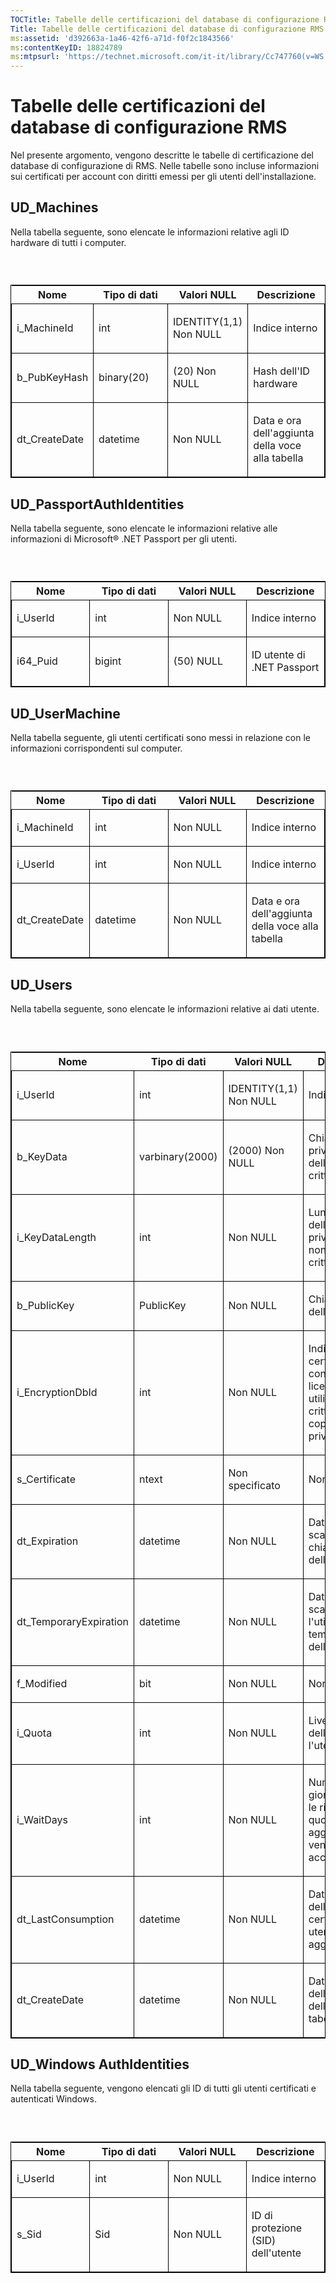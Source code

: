 ```yaml
---
TOCTitle: Tabelle delle certificazioni del database di configurazione RMS
Title: Tabelle delle certificazioni del database di configurazione RMS
ms:assetid: 'd392663a-1a46-42f6-a71d-f0f2c1843566'
ms:contentKeyID: 18824789
ms:mtpsurl: 'https://technet.microsoft.com/it-it/library/Cc747760(v=WS.10)'
---
```


Tabelle delle certificazioni del database di configurazione RMS
===============================================================

Nel presente argomento, vengono descritte le tabelle di certificazione del database di configurazione di RMS. Nelle tabelle sono incluse informazioni sui certificati per account con diritti emessi per gli utenti dell'installazione.

UD\_Machines
------------

Nella tabella seguente, sono elencate le informazioni relative agli ID hardware di tutti i computer.

###  

<p> </p>
<table style="border:1px solid black;">
<colgroup>
<col width="25%" />
<col width="25%" />
<col width="25%" />
<col width="25%" />
</colgroup>
<thead>
<tr class="header">
<th>Nome</th>
<th>Tipo di dati</th>
<th>Valori NULL</th>
<th>Descrizione</th>
</tr>
</thead>
<tbody>
<tr class="odd">
<td style="border:1px solid black;"><p>i_MachineId</p></td>
<td style="border:1px solid black;"><p>int</p></td>
<td style="border:1px solid black;"><p>IDENTITY(1,1) Non NULL</p></td>
<td style="border:1px solid black;"><p>Indice interno</p></td>
</tr>  
<tr class="even">
<td style="border:1px solid black;"><p>b_PubKeyHash</p></td>
<td style="border:1px solid black;"><p>binary(20)</p></td>
<td style="border:1px solid black;"><p>(20) Non NULL</p></td>
<td style="border:1px solid black;"><p>Hash dell'ID hardware</p></td>
</tr>  
<tr class="odd">
<td style="border:1px solid black;"><p>dt_CreateDate</p></td>
<td style="border:1px solid black;"><p>datetime</p></td>
<td style="border:1px solid black;"><p>Non NULL</p></td>
<td style="border:1px solid black;"><p>Data e ora dell'aggiunta della voce alla tabella</p></td>
</tr>  
</tbody>  
</table>
  
UD\_PassportAuthIdentities  
--------------------------
  
Nella tabella seguente, sono elencate le informazioni relative alle informazioni di Microsoft® .NET Passport per gli utenti.
  
###  

<p> </p>
<table style="border:1px solid black;">  
<colgroup>  
<col width="25%" />  
<col width="25%" />  
<col width="25%" />  
<col width="25%" />  
</colgroup>  
<thead>  
<tr class="header">  
<th>Nome</th>  
<th>Tipo di dati</th>  
<th>Valori NULL</th>  
<th>Descrizione</th>  
</tr>  
</thead>  
<tbody>  
<tr class="odd">
<td style="border:1px solid black;"><p>i_UserId</p></td>
<td style="border:1px solid black;"><p>int</p></td>
<td style="border:1px solid black;"><p>Non NULL</p></td>
<td style="border:1px solid black;"><p>Indice interno</p></td>
</tr>  
<tr class="even">
<td style="border:1px solid black;"><p>i64_Puid</p></td>
<td style="border:1px solid black;"><p>bigint</p></td>
<td style="border:1px solid black;"><p>(50) NULL</p></td>
<td style="border:1px solid black;"><p>ID utente di .NET Passport</p></td>
</tr>  
</tbody>  
</table>
  
UD\_UserMachine  
---------------
  
Nella tabella seguente, gli utenti certificati sono messi in relazione con le informazioni corrispondenti sul computer.
  
###  

<p> </p>
<table style="border:1px solid black;">  
<colgroup>  
<col width="25%" />  
<col width="25%" />  
<col width="25%" />  
<col width="25%" />  
</colgroup>  
<thead>  
<tr class="header">  
<th>Nome</th>  
<th>Tipo di dati</th>  
<th>Valori NULL</th>  
<th>Descrizione</th>  
</tr>  
</thead>  
<tbody>  
<tr class="odd">
<td style="border:1px solid black;"><p>i_MachineId</p></td>
<td style="border:1px solid black;"><p>int</p></td>
<td style="border:1px solid black;"><p>Non NULL</p></td>
<td style="border:1px solid black;"><p>Indice interno</p></td>
</tr>  
<tr class="even">
<td style="border:1px solid black;"><p>i_UserId</p></td>
<td style="border:1px solid black;"><p>int</p></td>
<td style="border:1px solid black;"><p>Non NULL</p></td>
<td style="border:1px solid black;"><p>Indice interno</p></td>
</tr>  
<tr class="odd">
<td style="border:1px solid black;"><p>dt_CreateDate</p></td>
<td style="border:1px solid black;"><p>datetime</p></td>
<td style="border:1px solid black;"><p>Non NULL</p></td>
<td style="border:1px solid black;"><p>Data e ora dell'aggiunta della voce alla tabella</p></td>
</tr>  
</tbody>  
</table>
  
UD\_Users  
---------
  
Nella tabella seguente, sono elencate le informazioni relative ai dati utente.
  
###  

<p> </p>
<table style="border:1px solid black;">  
<colgroup>  
<col width="25%" />  
<col width="25%" />  
<col width="25%" />  
<col width="25%" />  
</colgroup>  
<thead>  
<tr class="header">  
<th>Nome</th>  
<th>Tipo di dati</th>  
<th>Valori NULL</th>  
<th>Descrizione</th>  
</tr>  
</thead>  
<tbody>  
<tr class="odd">
<td style="border:1px solid black;"><p>i_UserId</p></td>
<td style="border:1px solid black;"><p>int</p></td>
<td style="border:1px solid black;"><p>IDENTITY(1,1) Non NULL</p></td>
<td style="border:1px solid black;"><p>Indice interno</p></td>
</tr>  
<tr class="even">
<td style="border:1px solid black;"><p>b_KeyData</p></td>
<td style="border:1px solid black;"><p>varbinary(2000)</p></td>
<td style="border:1px solid black;"><p>(2000) Non NULL</p></td>
<td style="border:1px solid black;"><p>Chiave privata/pubblica dell'utente crittografata</p></td>
</tr>  
<tr class="odd">
<td style="border:1px solid black;"><p>i_KeyDataLength</p></td>
<td style="border:1px solid black;"><p>int</p></td>
<td style="border:1px solid black;"><p>Non NULL</p></td>
<td style="border:1px solid black;"><p>Lunghezza della chiave privata/pubblica non crittografata</p></td>
</tr>  
<tr class="even">
<td style="border:1px solid black;"><p>b_PublicKey</p></td>
<td style="border:1px solid black;"><p>PublicKey</p></td>
<td style="border:1px solid black;"><p>Non NULL</p></td>
<td style="border:1px solid black;"><p>Chiave pubblica dell'utente</p></td>
</tr>  
<tr class="odd">
<td style="border:1px solid black;"><p>i_EncryptionDbId</p></td>
<td style="border:1px solid black;"><p>int</p></td>
<td style="border:1px solid black;"><p>Non NULL</p></td>
<td style="border:1px solid black;"><p>Indice al certificato concessore di licenze utilizzato per crittografare la coppia chiave privata/pubblica</p></td>
</tr>  
<tr class="even">
<td style="border:1px solid black;"><p>s_Certificate</p></td>
<td style="border:1px solid black;"><p>ntext</p></td>
<td style="border:1px solid black;"><p>Non specificato</p></td>
<td style="border:1px solid black;"><p>Non utilizzato</p></td>
</tr>  
<tr class="odd">
<td style="border:1px solid black;"><p>dt_Expiration</p></td>
<td style="border:1px solid black;"><p>datetime</p></td>
<td style="border:1px solid black;"><p>Non NULL</p></td>
<td style="border:1px solid black;"><p>Data di scadenza della chiave dell'utente</p></td>
</tr>  
<tr class="even">
<td style="border:1px solid black;"><p>dt_TemporaryExpiration</p></td>
<td style="border:1px solid black;"><p>datetime</p></td>
<td style="border:1px solid black;"><p>Non NULL</p></td>
<td style="border:1px solid black;"><p>Data e ora di scadenza per l'utilizzo temporaneo della chiave</p></td>
</tr>  
<tr class="odd">
<td style="border:1px solid black;"><p>f_Modified</p></td>
<td style="border:1px solid black;"><p>bit</p></td>
<td style="border:1px solid black;"><p>Non NULL</p></td>
<td style="border:1px solid black;"><p>Non utilizzato</p></td>
</tr>  
<tr class="even">
<td style="border:1px solid black;"><p>i_Quota</p></td>
<td style="border:1px solid black;"><p>int</p></td>
<td style="border:1px solid black;"><p>Non NULL</p></td>
<td style="border:1px solid black;"><p>Livello corrente della quota per l'utente</p></td>
</tr>  
<tr class="odd">
<td style="border:1px solid black;"><p>i_WaitDays</p></td>
<td style="border:1px solid black;"><p>int</p></td>
<td style="border:1px solid black;"><p>Non NULL</p></td>
<td style="border:1px solid black;"><p>Numero di giorni prima che le richieste di quote aggiuntive vengano accettate</p></td>
</tr>  
<tr class="even">
<td style="border:1px solid black;"><p>dt_LastConsumption</p></td>
<td style="border:1px solid black;"><p>datetime</p></td>
<td style="border:1px solid black;"><p>Non NULL</p></td>
<td style="border:1px solid black;"><p>Data e ora dell'ultima certificazione utente aggiuntiva</p></td>
</tr>  
<tr class="odd">
<td style="border:1px solid black;"><p>dt_CreateDate</p></td>
<td style="border:1px solid black;"><p>datetime</p></td>
<td style="border:1px solid black;"><p>Non NULL</p></td>
<td style="border:1px solid black;"><p>Data e ora dell'aggiunta della voce alla tabella</p></td>
</tr>  
</tbody>  
</table>
  
UD\_Windows AuthIdentities  
--------------------------
  
Nella tabella seguente, vengono elencati gli ID di tutti gli utenti certificati e autenticati Windows.
  
###  

<p> </p>
<table style="border:1px solid black;">  
<colgroup>  
<col width="25%" />  
<col width="25%" />  
<col width="25%" />  
<col width="25%" />  
</colgroup>  
<thead>  
<tr class="header">  
<th>Nome</th>  
<th>Tipo di dati</th>  
<th>Valori NULL</th>  
<th>Descrizione</th>  
</tr>  
</thead>  
<tbody>  
<tr class="odd">
<td style="border:1px solid black;"><p>i_UserId</p></td>
<td style="border:1px solid black;"><p>int</p></td>
<td style="border:1px solid black;"><p>Non NULL</p></td>
<td style="border:1px solid black;"><p>Indice interno</p></td>
</tr>  
<tr class="even">
<td style="border:1px solid black;"><p>s_Sid</p></td>
<td style="border:1px solid black;"><p>Sid</p></td>
<td style="border:1px solid black;"><p>Non NULL</p></td>
<td style="border:1px solid black;"><p>ID di protezione (SID) dell'utente</p></td>
</tr>  
</tbody>  
</table>
